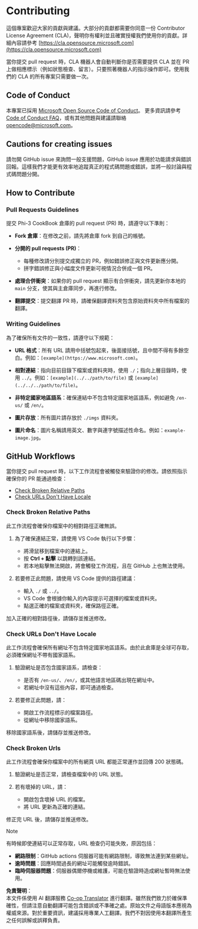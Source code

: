 <!--
CO_OP_TRANSLATOR_METADATA:
{
  "original_hash": "90d0d072cf26ccc1f271a580d3e45d70",
  "translation_date": "2025-05-27T02:41:56+00:00",
  "source_file": "CONTRIBUTING.md",
  "language_code": "tw"
}
-->
# Contributing

這個專案歡迎大家的貢獻與建議。大部分的貢獻都需要你同意一份 Contributor License Agreement (CLA)，聲明你有權利並且確實授權我們使用你的貢獻。詳細內容請參考 [https://cla.opensource.microsoft.com](https://cla.opensource.microsoft.com)

當你提交 pull request 時，CLA 機器人會自動判斷你是否需要提供 CLA 並在 PR 上做相應標示（例如狀態檢查、留言）。只要照著機器人的指示操作即可。使用我們的 CLA 的所有專案只需要做一次。

## Code of Conduct

本專案已採用 [Microsoft Open Source Code of Conduct](https://opensource.microsoft.com/codeofconduct/)。
更多資訊請參考 [Code of Conduct FAQ](https://opensource.microsoft.com/codeofconduct/faq/)，或有其他問題與建議請聯絡 [opencode@microsoft.com](mailto:opencode@microsoft.com)。

## Cautions for creating issues

請勿開 GitHub issue 來詢問一般支援問題，GitHub issue 應用於功能請求與錯誤回報。這樣我們才能更有效率地追蹤真正的程式碼問題或錯誤，並將一般討論與程式碼問題分開。

## How to Contribute

### Pull Requests Guidelines

提交 Phi-3 CookBook 倉庫的 pull request (PR) 時，請遵守以下準則：

- **Fork 倉庫**：在修改之前，請先將倉庫 fork 到自己的帳號。

- **分開的 pull requests (PR)**：
  - 每種修改請分別提交成獨立的 PR，例如錯誤修正與文件更新應分開。
  - 拼字錯誤修正與小幅度文件更新可視情況合併成一個 PR。

- **處理合併衝突**：如果你的 pull request 顯示有合併衝突，請先更新你本地的 `main` 分支，使其與主倉庫同步，再進行修改。

- **翻譯提交**：提交翻譯 PR 時，請確保翻譯資料夾包含原始資料夾中所有檔案的翻譯。

### Writing Guidelines

為了確保所有文件的一致性，請遵守以下規範：

- **URL 格式**：所有 URL 請用中括號包起來，後面接括號，且中間不得有多餘空白。例如：`[example](https://www.microsoft.com)`。

- **相對連結**：指向目前目錄下檔案或資料夾時，使用 `./`；指向上層目錄時，使用 `../`。例如：`[example](../../path/to/file)` 或 `[example](../../../path/to/file)`。

- **非特定國家地區語系**：確保連結中不包含特定國家地區語系，例如避免 `/en-us/` 或 `/en/`。

- **圖片存放**：所有圖片請存放於 `./imgs` 資料夾。

- **圖片命名**：圖片名稱請用英文、數字與連字號描述性命名。例如：`example-image.jpg`。

## GitHub Workflows

當你提交 pull request 時，以下工作流程會被觸發來驗證你的修改。請依照指示確保你的 PR 能通過檢查：

- [Check Broken Relative Paths](../..)
- [Check URLs Don't Have Locale](../..)

### Check Broken Relative Paths

此工作流程會確保你檔案中的相對路徑正確無誤。

1. 為了確保連結正常，請使用 VS Code 執行以下步驟：
    - 將滑鼠移到檔案中的連結上。
    - 按 **Ctrl + 點擊** 以跳轉到該連結。
    - 若本地點擊無法開啟，將會觸發工作流程，且在 GitHub 上也無法使用。

1. 若要修正此問題，請使用 VS Code 提供的路徑建議：
    - 輸入 `./` 或 `../`。
    - VS Code 會根據你輸入的內容提示可選擇的檔案或資料夾。
    - 點選正確的檔案或資料夾，確保路徑正確。

加入正確的相對路徑後，請儲存並推送修改。

### Check URLs Don't Have Locale

此工作流程會確保所有網址不包含特定國家地區語系。由於此倉庫是全球可存取，必須確保網址不帶有國家語系。

1. 驗證網址是否包含國家語系，請檢查：

    - 是否有 `/en-us/`、`/en/`，或其他語言地區碼出現在網址中。
    - 若網址中沒有這些內容，即可通過檢查。

1. 若要修正此問題，請：

    - 開啟工作流程標示的檔案路徑。
    - 從網址中移除國家語系。

移除國家語系後，請儲存並推送修改。

### Check Broken Urls

此工作流程會確保你檔案中的所有網頁 URL 都能正常運作並回傳 200 狀態碼。

1. 驗證網址是否正常，請檢查檔案中的 URL 狀態。

2. 若有壞掉的 URL，請：

    - 開啟包含壞掉 URL 的檔案。
    - 將 URL 更新為正確的連結。

修正完 URL 後，請儲存並推送修改。

> [!NOTE]
>
> 有時候即使連結可以正常存取，URL 檢查仍可能失敗，原因包括：
>
> - **網路限制**：GitHub actions 伺服器可能有網路限制，導致無法連到某些網址。
> - **逾時問題**：回應時間過長的網址可能觸發逾時錯誤。
> - **臨時伺服器問題**：伺服器偶爾停機或維護，可能在驗證時造成網址暫時無法使用。

**免責聲明**：  
本文件係使用 AI 翻譯服務 [Co-op Translator](https://github.com/Azure/co-op-translator) 進行翻譯。雖然我們致力於確保準確性，但請注意自動翻譯可能包含錯誤或不準確之處。原始文件之母語版本應視為權威來源。對於重要資訊，建議採用專業人工翻譯。我們不對因使用本翻譯所產生之任何誤解或誤釋負責。